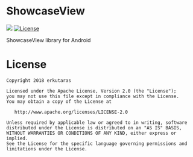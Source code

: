 # ShowcaseView
[![](https://jitpack.io/v/erkutaras/ShowcaseView.svg)](https://jitpack.io/#erkutaras/ShowcaseView) 
[![License](https://img.shields.io/badge/License-Apache%202.0-blue.svg)](https://opensource.org/licenses/Apache-2.0)

ShowcaseView library for Android


# License

    Copyright 2018 erkutaras

    Licensed under the Apache License, Version 2.0 (the "License");
    you may not use this file except in compliance with the License.
    You may obtain a copy of the License at

       http://www.apache.org/licenses/LICENSE-2.0

    Unless required by applicable law or agreed to in writing, software
    distributed under the License is distributed on an "AS IS" BASIS,
    WITHOUT WARRANTIES OR CONDITIONS OF ANY KIND, either express or implied.
    See the License for the specific language governing permissions and
    limitations under the License.
